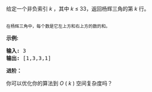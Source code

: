 <html>
 <body>
  <p>
   给定一个非负索引
   <em>
    k
   </em>
   ，其中
   <em>
    k
   </em>
   ≤ 33，返回杨辉三角的第
   <em>
    k
   </em>
   行。
  </p>
  <p>
   <img alt="" src="https://upload.wikimedia.org/wikipedia/commons/0/0d/PascalTriangleAnimated2.gif"/>
  </p>
  <p>
   <small>
    在杨辉三角中，每个数是它左上方和右上方的数的和。
   </small>
  </p>
  <p>
   <strong>
    示例:
   </strong>
  </p>
  <pre><strong>输入:</strong> 3
<strong>输出:</strong> [1,3,3,1]
</pre>
  <p>
   <strong>
    进阶：
   </strong>
  </p>
  <p>
   你可以优化你的算法到
   <em>
    O
   </em>
   (
   <em>
    k
   </em>
   ) 空间复杂度吗？
  </p>
 </body>
</html>